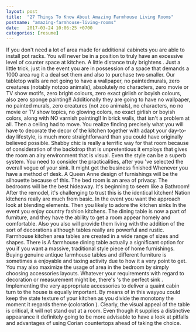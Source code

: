 ```yaml
---
layout: post
title:  "27 Things To Know About Amazing Farmhouse Living Rooms"
postname: "amazing-farmhouse-living-rooms"
date:   2017-03-24 10:06:25 +0700
categories: [resume]
---
```

If you don't need a lot of area made for additional cabinets you are able to install pot racks. You will never be in a position to truly have an excessive level of counter space at kitchen. A little distance truly brightens . Just a little trick, just in the event you are in possession of a space that demands a 1000 area rug it a deal set them and also to purchase two smaller. Our tabletop walls are not going to have a wallpaper, no paintedmurals, zero creatures (notably notzoo animals), absolutely no characters, zero movie or TV show motifs, zero bright colours, zero exact girlish or boyish colours, also zero sponge painting!! Additionally they are going to have no wallpaper, no painted murals, zero creatures (not zoo animals), no characters, no no movie or TV show topics, no glowing colors, no exact girlish or boyish colors, along with NO varnish painting!! In brick walls, that isn't a problem at all. Then a ceiling had to move. You realize finding precisely what you will have to decorate the decor of the kitchen together with adapt your day-to-day lifestyle, is much more straightforward than you could have originally believed possible. Shabby chic is really a terrific way for that room because of consideration of the backdrop that is unpretentious it employs that gives the room an airy environment that is visual. Even the style can be a superb system. You need to consider the practicalities, after you 've selected the overall vogue of your sink. It might get the business finished Whenever you have a method of desk. A Queen Anne design of furnishings will be the silhouette because of this. The bed room is an area of privacy. The bedrooms will be the best hideaway. It's beginning to seem like a Bathroom! After the remodel, it's challenging to trust this is the identical kitchen! Nation kitchens really are much from basic. In the event you want the approach look at blending elements. Then you likely to adore the kitchen sinks In the event you enjoy country fashion kitchens. The dining table is now a part of furniture, and they have the ability to get a room appear homely and comfortable. Also you also will provide them living with the addition of the sort of decorations although tables really are powerful and rustic. Farmhouse kitchen area tables are created in a wide range of sizes and shapes. There is A farmhouse dining table actually a significant option for you if you want a massive, traditional style piece of home furnishings. Buying genuine antique farmhouse tables and different furniture is sometimes a enjoyable and taxing activity due to how it a very point to get. You may also maximize the usage of area in the bedroom by simply choosing accessories layouts. Whatever your requirements with regard to decoration or measurement might be, there's 's the perfect sink . Implementing the very appropriate accessories to deliver a quaint cabin turn to the house is equally important. By means of in this wayyou could keep the state texture of your kitchen as you divide the monotony the moment it regards theme (coloration ). Clearly, the visual appeal of the table is critical, it will not stand out at a room. Even though it supplies a distinctive appearance it definitely going to be more advisable to have a look at pitfalls and advantages of using Corian countertops ahead of taking the choice.
